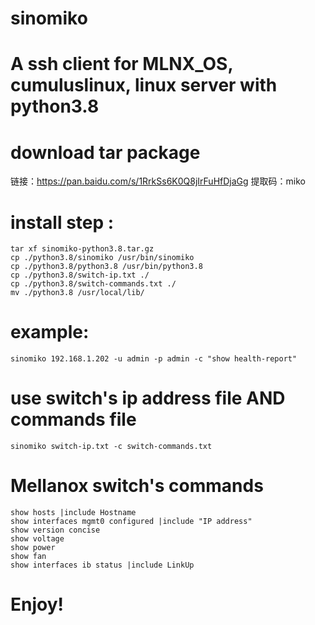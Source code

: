 # sinomiko
# A ssh client for MLNX_OS, cumuluslinux, linux server with python3.8

# download tar package 
链接：https://pan.baidu.com/s/1RrkSs6K0Q8jIrFuHfDjaGg 
提取码：miko 


# install step :
	tar xf sinomiko-python3.8.tar.gz
	cp ./python3.8/sinomiko /usr/bin/sinomiko
	cp ./python3.8/python3.8 /usr/bin/python3.8
	cp ./python3.8/switch-ip.txt ./
	cp ./python3.8/switch-commands.txt ./
	mv ./python3.8 /usr/local/lib/

# example:
	sinomiko 192.168.1.202 -u admin -p admin -c "show health-report"
	
# use switch's ip address file AND commands file
	sinomiko switch-ip.txt -c switch-commands.txt 

# Mellanox switch's commands
	show hosts |include Hostname
	show interfaces mgmt0 configured |include "IP address"
	show version concise
	show voltage
	show power
	show fan
	show interfaces ib status |include LinkUp
	

# Enjoy!
